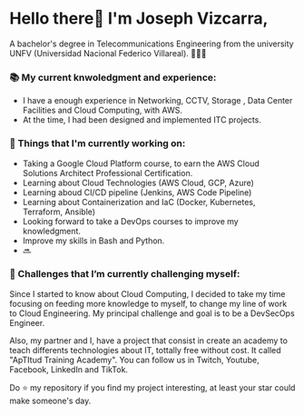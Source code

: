 # Hello there👋 I'm Joseph Vizcarra,

A bachelor's degree in Telecommunications Engineering from the university UNFV (Universidad Nacional Federico Villareal). 👨🏻‍💻 
### 📚 My current knwoledgment and experience:
* I have a enough experience in Networking, CCTV, Storage , Data Center Facilities and Cloud Computing, with AWS.
* At the time, I had been designed and implemented ITC projects.

### 💼  Things that I'm currently working on: 
* Taking a Google Cloud Platform course, to earn the AWS Cloud Solutions Architect Professional Certification. 
* Learning about Cloud Technologies (AWS Cloud, GCP, Azure)
* Learning aboud CI/CD pipeline (Jenkins, AWS Code Pipeline)
* Learning about Containerization and IaC (Docker, Kubernetes, Terraform, Ansible)
* Looking forward to take a DevOps courses to improve my knowledgment.
* Improve my skills in Bash and Python.
* 🔜

### 🌱 Challenges that I’m currently challenging myself:
Since I started to know about Cloud Computing, I decided to take my time focusing on feeding more knowledge to myself, to change my line of work to Cloud Engineering. My principal challenge and goal is to be a DevSecOps Engineer.

Also, my partner and I, have a project that consist in create an academy to teach differents technologies about IT, tottally free without cost. It called "ApTItud Training Academy". You can follow us in Twitch, Youtube, Facebook, LinkedIn and TikTok.

Do ⭐ my repository if you find my project interesting, at least your star could make someone's day.  
